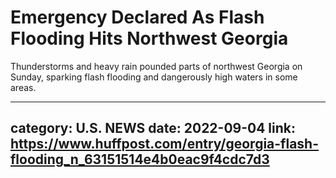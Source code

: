 # Emergency Declared As Flash Flooding Hits Northwest Georgia

Thunderstorms and heavy rain pounded parts of northwest Georgia on Sunday, sparking flash flooding and dangerously high waters in some areas.

---
category: U.S. NEWS
date: 2022-09-04
link: https://www.huffpost.com/entry/georgia-flash-flooding_n_63151514e4b0eac9f4cdc7d3
---
